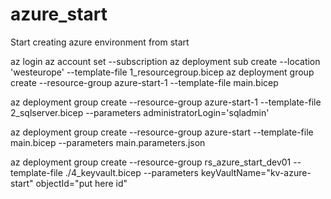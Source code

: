 # azure_start
Start creating azure environment from start


az login
az account set --subscription <subscription id>
az deployment sub create --location 'westeurope'  --template-file 1_resourcegroup.bicep
az deployment group create --resource-group azure-start-1 --template-file main.bicep   

az deployment group create --resource-group azure-start-1 --template-file 2_sqlserver.bicep --parameters administratorLogin='sqladmin'

az deployment group create --resource-group azure-start --template-file main.bicep --parameters main.parameters.json


az deployment group create --resource-group rs_azure_start_dev01 --template-file ./4_keyvault.bicep --parameters keyVaultName="kv-azure-start" objectId="put here id"
